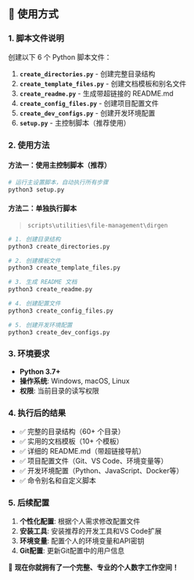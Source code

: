 ## 📖 使用方式

### 1. 脚本文件说明

创建以下 6 个 Python 脚本文件：

1. **`create_directories.py`** - 创建完整目录结构
2. **`create_template_files.py`** - 创建文档模板和别名文件
3. **`create_readme.py`** - 生成带超链接的 README.md
4. **`create_config_files.py`** - 创建项目配置文件
5. **`create_dev_configs.py`** - 创建开发环境配置
6. **`setup.py`** - 主控制脚本（推荐使用）

### 2. 使用方法

#### 方法一：使用主控制脚本（推荐）

```bash
# 运行主设置脚本，自动执行所有步骤
python3 setup.py
```

#### 方法二：单独执行脚本

> `scripts\utilities\file-management\dirgen`

```bash
# 1. 创建目录结构
python3 create_directories.py

# 2. 创建模板文件
python3 create_template_files.py

# 3. 生成 README 文档
python3 create_readme.py

# 4. 创建配置文件
python3 create_config_files.py

# 5. 创建开发环境配置
python3 create_dev_configs.py
```

### 3. 环境要求

- **Python 3.7+**
- **操作系统**: Windows, macOS, Linux
- **权限**: 当前目录的读写权限

### 4. 执行后的结果

- ✅ 完整的目录结构（60+ 个目录）
- ✅ 实用的文档模板（10+ 个模板）
- ✅ 详细的 README.md（带超链接导航）
- ✅ 项目配置文件（Git、VS Code、环境变量等）
- ✅ 开发环境配置（Python、JavaScript、Docker等）
- ✅ 命令别名和自定义脚本

### 5. 后续配置

1. **个性化配置**: 根据个人需求修改配置文件
2. **安装工具**: 安装推荐的开发工具和VS Code扩展
3. **环境变量**: 配置个人的环境变量和API密钥
4. **Git配置**: 更新Git配置中的用户信息

🎉 **现在你就拥有了一个完整、专业的个人数字工作空间！**